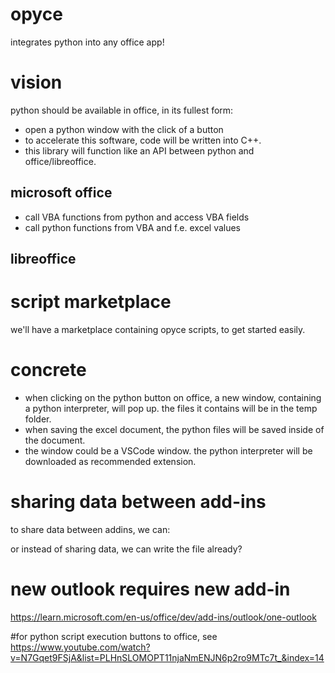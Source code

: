 # opyce
integrates python into any office app!

# vision

python should be available in office, in its fullest form:
- open a python window with the click of a button
- to accelerate this software, code will be written into C++.
- this library will function like an API between python and office/libreoffice.

## microsoft office
- call VBA functions from python and access VBA fields
- call python functions from VBA and f.e. excel values
## libreoffice

# script marketplace
we'll have a marketplace containing opyce scripts, to get started easily.

# concrete
- when clicking on the python button on office, a new window, containing a python interpreter, will pop up. the files it contains will be in the temp folder.
- when saving the excel document, the python files will be saved inside of the document.
- the window could be a VSCode window. the python interpreter will be downloaded as recommended extension.

# sharing data between add-ins
to share data between addins, we can:

or instead of sharing data, we can write the file already?

# new outlook requires new add-in
https://learn.microsoft.com/en-us/office/dev/add-ins/outlook/one-outlook

#for python script execution buttons to office, see
https://www.youtube.com/watch?v=N7Gqet9FSjA&list=PLHnSLOMOPT11njaNmENJN6p2ro9MTc7t_&index=14
